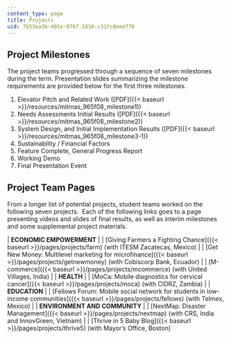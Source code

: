 ```yaml
---
content_type: page
title: Projects
uid: 7b53ea3b-401e-0767-1816-c31fc0eee770
---
```


Project Milestones
------------------

The project teams progressed through a sequence of seven milestones during the term. Presentation slides summarizing the milestone requirements are provided below for the first three milestones.

1.  Elevator Pitch and Related Work ([PDF]({{< baseurl >}}/resources/mitmas_965f08_milestone1))
2.  Needs Assessments Initial Results ([PDF]({{< baseurl >}}/resources/mitmas_965f08_milestone2))
3.  System Design, and Initial Implementation Results ([PDF]({{< baseurl >}}/resources/mitmas_965f08_milestone3-1))
4.  Sustainability / Financial Factors
5.  Feature Complete, General Progress Report
6.  Working Demo
7.  Final Presentation Event

Project Team Pages
------------------

From a longer list of potential projects, student teams worked on the following seven projects.  Each of the following links goes to a page presenting videos and slides of final results, as well as interim milestones and some supplemental project materials.

| **ECONOMIC EMPOWERMENT** |
| [Giving Farmers a Fighting Chance]({{< baseurl >}}/pages/projects/farm) (with ITESM Zacatecas, Mexico) |
| [Get New Money: Multilevel marketing for microfinance]({{< baseurl >}}/pages/projects/getnewmoney) (with Cobiscorp Bank, Ecuador) |
| [M-commerce]({{< baseurl >}}/pages/projects/mcommerce) (with United Villages, India) |
| **HEALTH** |
| [MoCa: Mobile diagnostics for cervical cancer]({{< baseurl >}}/pages/projects/moca) (with CIDRZ, Zambia) |
| **EDUCATION** |
| [Fellows Forum: Mobile social network for students in low-income communities]({{< baseurl >}}/pages/projects/fellows) (with Telmex, Mexico) |
| **ENVIRONMENT AND COMMUNITY** |
| [NextMap: Disaster Management]({{< baseurl >}}/pages/projects/nextmap) (with CRS, India and InnovGreen, Vietnam) |
| [Thrive in 5 Baby Blog]({{< baseurl >}}/pages/projects/thrive5) (with Mayor’s Office, Boston)